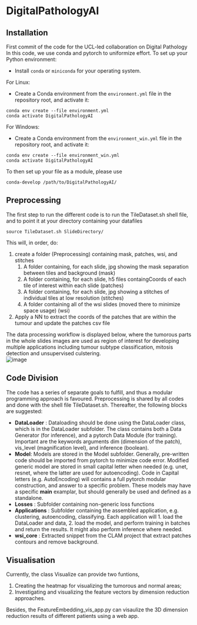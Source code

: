 # DigitalPathologyAI

## Installation
First commit of the code for the UCL-led collaboration on Digital Pathology
In this code, we use conda and pytorch to uniformize effort.
To set up your Python environment:
- Install `conda` or `miniconda` for your operating system.

For Linux:
- Create a Conda environment from the `environment.yml` file in the repository root, and activate it:
```shell script
conda env create --file environment.yml
conda activate DigitalPathologyAI
```
For Windows:
- Create a Conda environment from the `environment_win.yml` file in the repository root, and activate it:
```shell script
conda env create --file environment_win.yml
conda activate DigitalPathologyAI
```

To then set up your file as a module, please use
```shell script
conda-develop /path/to/DigitalPathologyAI/
```

## Preprocessing
The first step to run the different code is to run the TileDataset.sh shell file, and to point it at your directory containing your datafiles
```shell script
source TileDataset.sh SlideDirectory/
```

This will, in order, do:

1. create a folder (Preprocessing) containing mask, patches, wsi, and stitches 
   1. A folder containing, for each slide, jpg showing the mask separation between tiles and background (mask)
   2. A folder containing, for each slide, h5 files containgCoords of each tile of interest within each slide (patches)
   3. A folder containing, for each slide, jpg showing a stitches of individual tiles at low resolution (stitches)
   4. A folder containing all of the wsi slides (moved there to minimize space usage) (wsi)
2. Apply a NN to extract the coords of the patches that are within the tumour and update the patches csv file
	 
The data processing workflow is displayed below, where the tumorous parts in the whole slides images are used as region of interest for developing multiple applications including tumour subtype classification, mitosis detection and unsupervised culstering.  	 
![image](https://user-images.githubusercontent.com/44832648/137453431-ebe11082-40f9-4b23-937e-41a78a5949e1.png)

## Code Division
The code has a series of separate goals to fulfill, and thus a modular programming approach is favoured. Preprocessing is shared by all codes and done with the shell file TileDataset.sh. Thereafter, the following blocks are suggested:
* **DataLoader** : Dataloading should be done using the DataLoader class, which is in the DataLoader subfolder. The class contains both a Data Generator (for inference), and a pytorch Data Module (for training). Important are the keywords arguments dim (dimension of the patch), vis_level (magnification level), and inference (boolean).
* **Model**: Models are stored in the Model subfolder. Generally, pre-written code should be imported from pytorch to minimize code error. Modified generic model are stored in small capital letter when needed (e.g. unet, resnet, where the latter are used for autoencoding). Code in Capital letters (e.g. AutoEncoding) will contains a full pytorch modular construction, and answer to a specific problem. These models may have a specific __main__ examplar, but should generally be used and defined as a standalone. 
* **Losses** : Subfolder containing non-generic loss functions
* **Applications** : Subfolder containing the assembled application, e.g. clustering, autoencoding, classifying. Each application will 1. load the DataLoader and data, 2. load the model, and perform training in batches and return the results. It might also perform inference where needed.
* **wsi_core** : Extracted snippet from the CLAM project that extract patches contours and remove background.


## Visualisation
Currently, the class Visualize can provide two funtions,
1. Creating the heatmap for visualizing the tumorous and normal areas;
2. Investigating and visualizing the feature vectors by dimension reduction approaches.

Besides, the FeatureEmbedding_vis_app.py can visaulize the 3D dimension reduction results of different patients using a web app.

